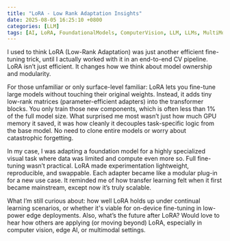 ```yaml
---
title: "LoRA - Low Rank Adaptation Insights"
date: 2025-08-05 16:25:10 +0800
categories: [LLM]
tags: [AI, LoRA, FoundationalModels, ComputerVision, LLM, LLMs, MultiModalAI, VisionTransformers]
---
```


I used to think LoRA (Low-Rank Adaptation) was just another efficient fine-tuning trick, until I actually worked with it in an end-to-end CV pipeline. LoRA isn’t just efficient. It changes how we think about model ownership and modularity.

For those unfamiliar or only surface-level familiar: LoRA lets you fine-tune large models without touching their original weights. Instead, it adds tiny low-rank matrices (parameter-efficient adapters) into the transformer blocks. You only train those new components, which is often less than 1% of the full model size. What surprised me most wasn’t just how much GPU memory it saved, it was how cleanly it decouples task-specific logic from the base model. No need to clone entire models or worry about catastrophic forgetting.

In my case, I was adapting a foundation model for a highly specialized visual task where data was limited and compute even more so. Full fine-tuning wasn’t practical. LoRA made experimentation lightweight, reproducible, and swappable. Each adapter became like a modular plug-in for a new use case. It reminded me of how transfer learning felt when it first became mainstream, except now it’s truly scalable.

What I’m still curious about: how well LoRA holds up under continual learning scenarios, or whether it's viable for on-device fine-tuning in low-power edge deployments. Also, what’s the future after LoRA?
Would love to hear how others are applying (or moving beyond) LoRA, especially in computer vision, edge AI, or multimodal settings.